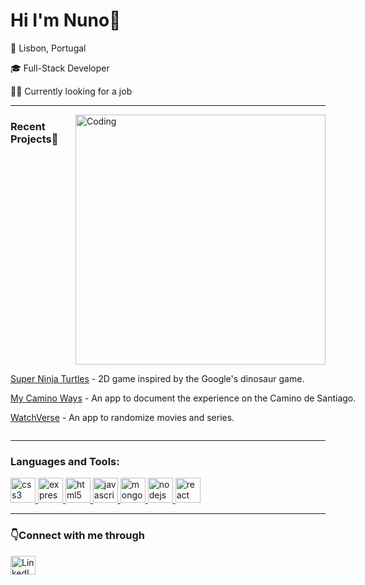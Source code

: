 <h1 align="left">Hi  I'm Nuno👋</h1>
<section>
<p align="left">📍 Lisbon, Portugal</p>
<p align="left">🎓 Full-Stack Developer</p>
<p align="left">🕵️‍♂️ Currently looking for a job</p>  
</section> 
<hr>

  
<img align="right" alt="Coding" width="400" src="https://user-images.githubusercontent.com/74038190/238353480-219bcc70-f5dc-466b-9a60-29653d8e8433.gif">

<section>
  <h3 align="left">Recent Projects🚀</h3>
  <span style="display: inline-block; white-space: nowrap;">
    <p><a href="https://nunodurao.github.io/Super-Ninja-Turtle/">Super Ninja Turtles</a> - 2D game inspired by the Google's dinosaur game.</p>
    <p><a href="https://bright-cardigan-foal.cyclic.app/">My Camino Ways</a> - An app to document the experience on the Camino de Santiago.</p>
    <p><a href="https://cerulean-torte-7e554d.netlify.app/">WatchVerse</a> - An app to randomize movies and series.</p>
  </span>
</section>
<hr>



<section>
<h3 align="left">Languages and Tools:</h3>
<p align="left"> <a href="https://www.w3schools.com/css/" target="_blank" rel="noreferrer"> <img src="https://user-images.githubusercontent.com/74038190/238200428-67f477ed-6624-42da-99f0-1a7b1a16eecb.gif" alt="css3" width="40" height="40"/> </a> <a href="https://expressjs.com" target="_blank" rel="noreferrer"> <img src="https://user-images.githubusercontent.com/74038190/238200441-1a797f46-efe4-41e6-9e75-5303e1bbcbfa.gif" alt="express" width="40" height="40"/> </a> <a href="https://www.w3.org/html/" target="_blank" rel="noreferrer"> <img src="https://user-images.githubusercontent.com/74038190/238200426-29fd6286-4e7b-4d6c-818f-c4765d5e39a9.gif" alt="html5" width="40" height="40"/> </a> <a href="https://developer.mozilla.org/en-US/docs/Web/JavaScript" target="_blank" rel="noreferrer"> <img src="https://user-images.githubusercontent.com/74038190/212257454-16e3712e-945a-4ca2-b238-408ad0bf87e6.gif" alt="javascript" width="40" height="40"/> </a> <a href="https://www.mongodb.com/" target="_blank" rel="noreferrer"> <img src="https://user-images.githubusercontent.com/74038190/238200620-398b19b1-9aae-4c1f-8bc0-d172a2c08d68.gif" alt="mongodb" width="40" height="40"/> </a> <a href="https://nodejs.org" target="_blank" rel="noreferrer"> <img src="https://user-images.githubusercontent.com/74038190/212257460-738ff738-247f-4445-a718-cdd0ca76e2db.gif" alt="nodejs" width="40" height="40"/> </a> <a href="https://reactjs.org/" target="_blank" rel="noreferrer"> <img src="https://user-images.githubusercontent.com/74038190/212257467-871d32b7-e401-42e8-a166-fcfd7baa4c6b.gif" alt="react" width="40" height="40"/> </a> </p>
</section>
<hr>

 
<h3 align="left">👇Connect with me through</h3>
<p align="left">
  <a href="https://www.linkedin.com/in/nuno-f-durao/" target="_blank">
    <img align="center" src="https://user-images.githubusercontent.com/74038190/235294012-0a55e343-37ad-4b0f-924f-c8431d9d2483.gif" alt="LinkedIn" height="30" width="40" />
  </a>
</p>


